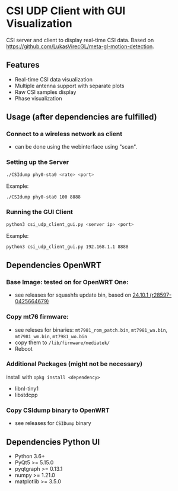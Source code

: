 # CSI UDP Client with GUI Visualization

CSI server and client to display real-time CSI data. Based on https://github.com/LukasVirecGL/meta-gl-motion-detection.

## Features

- Real-time CSI data visualization
- Multiple antenna support with separate plots
- Raw CSI samples display
- Phase visualization

## Usage (after dependencies are fulfilled)

### Connect to a wireless network as client
- can be done using the webinterface using "scan". 

### Setting up the Server

```bash
./CSIdump phy0-sta0 <rate> <port>
```

Example:
```bash
./CSIdump phy0-sta0 100 8888
```

### Running the GUI Client

```bash
python3 csi_udp_client_gui.py <server ip> <port>
```

Example:
```bash
python3 csi_udp_client_gui.py 192.168.1.1 8888
```

## Dependencies OpenWRT

### Base Image: tested on for OpenWRT One:
-  see releases for squashfs update bin, based on [24.10.1 (r28597-0425664679)](https://firmware-selector.openwrt.org/?version=24.10.1&target=mediatek%2Ffilogic&id=openwrt_one)

### Copy mt76 firmware:
- see releses for binaries: `mt7981_rom_patch.bin`, `mt7981_wa.bin`, `mt7981_wm.bin`, `mt7981_wo.bin`
- copy them to `/lib/firmware/mediatek/`
- Reboot

### Additional Packages (might not be necessary)
install with `opkg install <dependency>`
- libnl-tiny1
- libstdcpp

### Copy CSIdump binary to OpenWRT
- see releases for `CSIDump` binary

## Dependencies Python UI

- Python 3.6+
- PyQt5 >= 5.15.0
- pyqtgraph >= 0.13.1
- numpy >= 1.21.0
- matplotlib >= 3.5.0
